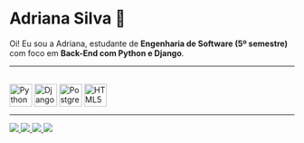 # Adriana Silva 🌷

Oi! Eu sou a Adriana, estudante de **Engenharia de Software (5º semestre)** com foco em **Back-End com Python e Django**.  

---

<div style="display: inline_block"><br>
  <img align="center" alt="Python" height="40" width="40" src="https://cdn.jsdelivr.net/gh/devicons/devicon/icons/python/python-original.svg">
  <img align="center" alt="Django" height="40" width="40" src="https://cdn.jsdelivr.net/gh/devicons/devicon/icons/django/django-plain.svg">
  <img align="center" alt="PostgreSQL" height="40" width="40" src="https://cdn.jsdelivr.net/gh/devicons/devicon/icons/postgresql/postgresql-original.svg">
  <img align="center" alt="HTML5" height="40" width="40" src="https://cdn.jsdelivr.net/gh/devicons/devicon/icons/html5/html5-original.svg">
</div>

---

<div>
  <a href="mailto:adrianaaraujo1908@gmail.com" target="_blank">
    <img src="https://img.shields.io/badge/-adrianaaraujo1908%40gmail.com-D14836?style=for-the-badge&logo=gmail&logoColor=white">
  </a>
  <a href="https://www.linkedin.com/in/adrianaagsilva" target="_blank">
    <img src="https://img.shields.io/badge/LinkedIn-0077B5?style=for-the-badge&logo=linkedin&logoColor=white">
  </a>
  <a href="https://www.instagram.com/driana__araujo/" target="_blank">
    <img src="https://img.shields.io/badge/Instagram-E4405F?style=for-the-badge&logo=instagram&logoColor=white">
  </a>
  <a href="https://discord.com/users/SEU_USER_ID" target="_blank">
    <img src="https://img.shields.io/badge/Discord-5865F2?style=for-the-badge&logo=discord&logoColor=white">
  </a>
</div>



